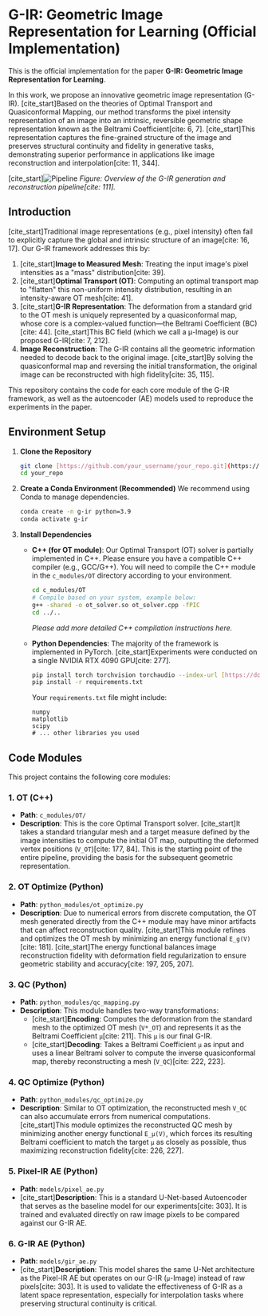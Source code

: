 # G-IR: Geometric Image Representation for Learning (Official Implementation)

This is the official implementation for the paper **G-IR: Geometric Image Representation for Learning**.

In this work, we propose an innovative geometric image representation (G-IR). [cite_start]Based on the theories of Optimal Transport and Quasiconformal Mapping, our method transforms the pixel intensity representation of an image into an intrinsic, reversible geometric shape representation known as the Beltrami Coefficient[cite: 6, 7]. [cite_start]This representation captures the fine-grained structure of the image and preserves structural continuity and fidelity in generative tasks, demonstrating superior performance in applications like image reconstruction and interpolation[cite: 11, 344].

[cite_start]![Pipeline](https://raw.githubusercontent.com/your_username/your_repo/main/assets/pipeline.png) *Figure: Overview of the G-IR generation and reconstruction pipeline[cite: 111].*

## Introduction

[cite_start]Traditional image representations (e.g., pixel intensity) often fail to explicitly capture the global and intrinsic structure of an image[cite: 16, 17]. Our G-IR framework addresses this by:

1.  [cite_start]**Image to Measured Mesh**: Treating the input image's pixel intensities as a "mass" distribution[cite: 39].
2.  [cite_start]**Optimal Transport (OT)**: Computing an optimal transport map to "flatten" this non-uniform intensity distribution, resulting in an intensity-aware OT mesh[cite: 41].
3.  [cite_start]**G-IR Representation**: The deformation from a standard grid to the OT mesh is uniquely represented by a quasiconformal map, whose core is a complex-valued function—the Beltrami Coefficient (BC)[cite: 44]. [cite_start]This BC field (which we call a μ-Image) is our proposed G-IR[cite: 7, 212].
4.  **Image Reconstruction**: The G-IR contains all the geometric information needed to decode back to the original image. [cite_start]By solving the quasiconformal map and reversing the initial transformation, the original image can be reconstructed with high fidelity[cite: 35, 115].

This repository contains the code for each core module of the G-IR framework, as well as the autoencoder (AE) models used to reproduce the experiments in the paper.

## Environment Setup

1.  **Clone the Repository**
    ```bash
    git clone [https://github.com/your_username/your_repo.git](https://github.com/your_username/your_repo.git)
    cd your_repo
    ```

2.  **Create a Conda Environment (Recommended)**
    We recommend using Conda to manage dependencies.

    ```bash
    conda create -n g-ir python=3.9
    conda activate g-ir
    ```

3.  **Install Dependencies**
    * **C++ (for OT module)**:
        Our Optimal Transport (OT) solver is partially implemented in C++. Please ensure you have a compatible C++ compiler (e.g., GCC/G++). You will need to compile the C++ module in the `c_modules/OT` directory according to your environment.
        ```bash
        cd c_modules/OT
        # Compile based on your system, example below:
        g++ -shared -o ot_solver.so ot_solver.cpp -fPIC
        cd ../..
        ```
        *Please add more detailed C++ compilation instructions here.*

    * **Python Dependencies**:
        The majority of the framework is implemented in PyTorch. [cite_start]Experiments were conducted on a single NVIDIA RTX 4090 GPU[cite: 277].

        ```bash
        pip install torch torchvision torchaudio --index-url [https://download.pytorch.org/whl/cu118](https://download.pytorch.org/whl/cu118)
        pip install -r requirements.txt
        ```
        Your `requirements.txt` file might include:
        ```text
        numpy
        matplotlib
        scipy
        # ... other libraries you used
        ```

## Code Modules

This project contains the following core modules:

### 1. **OT (C++)**
* **Path**: `c_modules/OT/`
* **Description**: This is the core Optimal Transport solver. [cite_start]It takes a standard triangular mesh and a target measure defined by the image intensities to compute the initial OT map, outputting the deformed vertex positions (`V_OT`)[cite: 177, 84]. This is the starting point of the entire pipeline, providing the basis for the subsequent geometric representation.

### 2. **OT Optimize (Python)**
* **Path**: `python_modules/ot_optimize.py`
* **Description**: Due to numerical errors from discrete computation, the OT mesh generated directly from the C++ module may have minor artifacts that can affect reconstruction quality. [cite_start]This module refines and optimizes the OT mesh by minimizing an energy functional `E_g(V)`[cite: 181]. [cite_start]The energy functional balances image reconstruction fidelity with deformation field regularization to ensure geometric stability and accuracy[cite: 197, 205, 207].

### 3. **QC (Python)**
* **Path**: `python_modules/qc_mapping.py`
* **Description**: This module handles two-way transformations:
    * [cite_start]**Encoding**: Computes the deformation from the standard mesh to the optimized OT mesh (`V*_OT`) and represents it as the Beltrami Coefficient `μ`[cite: 211]. This `μ` is our final G-IR.
    * [cite_start]**Decoding**: Takes a Beltrami Coefficient `μ` as input and uses a linear Beltrami solver to compute the inverse quasiconformal map, thereby reconstructing a mesh (`V_QC`)[cite: 222, 223].

### 4. **QC Optimize (Python)**
* **Path**: `python_modules/qc_optimize.py`
* **Description**: Similar to OT optimization, the reconstructed mesh `V_QC` can also accumulate errors from numerical computations. [cite_start]This module optimizes the reconstructed QC mesh by minimizing another energy functional `E_μ(V)`, which forces its resulting Beltrami coefficient to match the target `μ` as closely as possible, thus maximizing reconstruction fidelity[cite: 226, 227].

### 5. **Pixel-IR AE (Python)**
* **Path**: `models/pixel_ae.py`
* [cite_start]**Description**: This is a standard U-Net-based Autoencoder that serves as the baseline model for our experiments[cite: 303]. It is trained and evaluated directly on raw image pixels to be compared against our G-IR AE.

### 6. **G-IR AE (Python)**
* **Path**: `models/gir_ae.py`
* [cite_start]**Description**: This model shares the same U-Net architecture as the Pixel-IR AE but operates on our G-IR (`μ`-Image) instead of raw pixels[cite: 303]. It is used to validate the effectiveness of G-IR as a latent space representation, especially for interpolation tasks where preserving structural continuity is critical.
